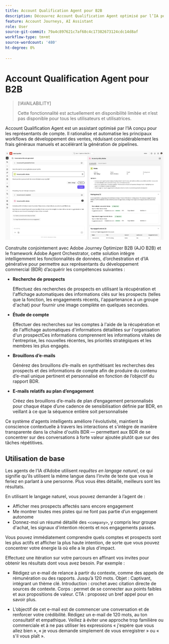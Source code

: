 ```yaml
---
title: Account Qualification Agent pour B2B
description: Découvrez Account Qualification Agent optimisé par l’IA pour les équipes de vente B2B afin d’accélérer la génération de pipelines grâce à des recherches de prospects automatisées, des informations de compte et des brouillons d’e-mails.
feature: Account Journeys, AI Assistant
role: User
source-git-commit: 79a4c897621c7af68c4c17382673124cdc14d8af
workflow-type: tm+mt
source-wordcount: '480'
ht-degree: 0%

---
```



# Account Qualification Agent pour B2B

>[!AVAILABILITY]
>
>Cette fonctionnalité est actuellement en disponibilité limitée et n’est pas disponible pour tous les utilisateurs et utilisatrices.

Account Qualification Agent est un assistant optimisé par l’IA conçu pour les représentants de compte. Il rationalise et automatise les principaux workflows de développement des ventes, réduisant considérablement les frais généraux manuels et accélérant la génération de pipelines.

![Account Qualification Agent](assets/acc-qualification-agent.png)

Construite conjointement avec Adobe Journey Optimizer B2B (AJO B2B) et le framework Adobe Agent Orchestrator, cette solution intègre intelligemment les fonctionnalités de données, d’orchestration et d’IA générative pour permettre aux représentants du développement commercial (BDR) d’acquérir les compétences suivantes :

* **Recherche de prospects**

  Effectuez des recherches de prospects en utilisant la récupération et l&#39;affichage automatiques des informations clés sur les prospects (telles que la fonction, les engagements récents, l&#39;appartenance à un groupe d&#39;achat) pour fournir une image complète en quelques secondes.


* **Étude de compte**

  Effectuer des recherches sur les comptes à l&#39;aide de la récupération et de l&#39;affichage automatiques d&#39;informations détaillées sur l&#39;organisation d&#39;un prospectCes informations comprennent les informations vitales de l&#39;entreprise, les nouvelles récentes, les priorités stratégiques et les membres les plus engagés.

* **Brouillons d’e-mails**

  Générez des brouillons d’e-mails en synthétisant les recherches des prospects et des informations de compte afin de produire du contenu d’e-mail unique pertinent et personnalisé en fonction de l’objectif du rapport BDR.

* **E-mails relatifs au plan d’engagement**

  Créez des brouillons d’e-mails de plan d’engagement personnalisés pour chaque étape d’une cadence de sensibilisation définie par BDR, en veillant à ce que la séquence entière soit personnalisée


Ce système d&#39;agents intelligents améliore l&#39;évolutivité, maintient la conscience contextuelle à travers les interactions et s&#39;intègre de manière transparente dans la chaîne d&#39;outils BDR — permettant aux BDR de se concentrer sur des conversations à forte valeur ajoutée plutôt que sur des tâches répétitives.

## Utilisation de base

Les agents de l’IA d’Adobe utilisent _requêtes en langage naturel_, ce qui signifie qu’ils utilisent la même langue dans l’invite de texte que vous le feriez en parlant à une personne. Plus vous êtes détaillé, meilleurs sont les résultats.

En utilisant le langage naturel, vous pouvez demander à l’agent de :

* Afficher mes prospects affectés sans encore engagement
* Me montrer toutes mes pistes qui ne font pas partie d’un engagement autonome
* Donnez-moi un résumé détaillé des `<company>`, y compris leur groupe d&#39;achat, les signaux d&#39;intention récents et nos engagements passés.

Vous pouvez immédiatement comprendre quels comptes et prospects sont les plus actifs et afficher la plus haute intention, de sorte que vous pouvez concentrer votre énergie là où elle a le plus d&#39;impact.

Effectuez une itération sur votre parcours en affinant vos invites pour obtenir les résultats dont vous avez besoin. Par exemple :

* Rédigez un e-mail de relance à partir du contexte, comme des appels de rémunération ou des rapports. Jusqu’à 120 mots. Objet : Captivant, intégrant un thème clé. Introduction : crochet avec citation directe de sources de contexte. Corps : permet de se connecter aux points faibles et aux propositions de valeur. CTA : proposez un bref appel pour en savoir plus.

* L’objectif de cet e-mail est de commencer une conversation et de renforcer votre crédibilité. Rédigez un e-mail de 120 mots, au ton consultatif et empathique. Veillez à éviter une approche trop familière ou commerciale et à ne pas utiliser les expressions « j&#39;espère que vous allez bien », « je vous demande simplement de vous enregistrer » ou « s&#39;il vous plaît ».
